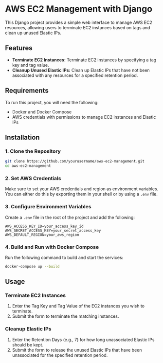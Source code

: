 # AWS EC2 Management with Django

This Django project provides a simple web interface to manage AWS EC2 resources, allowing users to terminate EC2 instances based on tags and clean up unused Elastic IPs.

## Features

- **Terminate EC2 Instances:** Terminate EC2 instances by specifying a tag key and tag value.
- **Cleanup Unused Elastic IPs:** Clean up Elastic IPs that have not been associated with any resources for a specified retention period.

## Requirements

To run this project, you will need the following:

- Docker and Docker Compose
- AWS credentials with permissions to manage EC2 instances and Elastic IPs

## Installation

### 1. Clone the Repository

```bash
git clone https://github.com/yourusername/aws-ec2-management.git
cd aws-ec2-management
```

### 2. Set AWS Credentials

Make sure to set your AWS credentials and region as environment variables. You can either do this by exporting them in your shell or by using a `.env` file.

### 3. Configure Environment Variables

Create a `.env` file in the root of the project and add the following:

```plaintext
AWS_ACCESS_KEY_ID=your_access_key_id
AWS_SECRET_ACCESS_KEY=your_secret_access_key
AWS_DEFAULT_REGION=your_aws_region
```

### 4. Build and Run with Docker Compose

Run the following command to build and start the services:

```bash
docker-compose up --build
```

## Usage

### Terminate EC2 Instances

1. Enter the Tag Key and Tag Value of the EC2 instances you wish to terminate.
2. Submit the form to terminate the matching instances.

### Cleanup Elastic IPs

1. Enter the Retention Days (e.g., 7) for how long unassociated Elastic IPs should be kept.
2. Submit the form to release the unused Elastic IPs that have been unassociated for the specified retention period.
